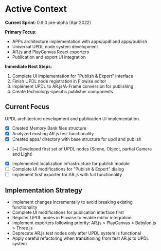 # Active Context

**Current Sprint**: 0.9.0 pre-alpha (Apr 2022)

**Primary Focus**:

-   APPs architecture implementation with apps/updl and apps/publish
-   Universal UPDL node system development
-   AR.js and PlayCanvas React exporters
-   Publication and export UI integration

**Immediate Next Steps**:

1. Complete UI implementation for "Publish & Export" interface
2. Finish UPDL node registration in Flowise editor
3. Implement UPDL to AR.js/A-Frame conversion for publishing
4. Create technology-specific publisher components

## Current Focus

UPDL architecture development and publication UI implementation.

-   [x] Created Memory Bank files structure
-   [x] Analyzed existing AR.js test functionality
-   [x] Created apps/ directory with base structure for updl and publish
-   [~] Developed first set of UPDL nodes (Scene, Object, partial Camera and Light)
-   [x] Implemented localization infrastructure for publish module
-   [ ] Complete UI modifications for "Publish & Export" dialog
-   [ ] Implement first exporter for AR.js with full functionality

## Implementation Strategy

-   Implement changes incrementally to avoid breaking existing functionality
-   Complete UI modifications for publication interface first
-   Register UPDL nodes in Flowise to enable editor integration
-   Implement exporters following priority: AR.js > PlayCanvas > Babylon.js > Three.js
-   Deprecate AR.js test nodes only after UPDL system is functional
-   Apply careful refactoring when transitioning from test AR.js to UPDL system
